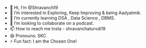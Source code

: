 - 👋 Hi, I’m @Shravanch19
- 👀 I’m interested in Exploring, Keep Improving & being Aadyatmik.
- 🌱 I’m currently learning DSA , Data Science , DBMS.
- 💞️ I’m looking to collaborate on a podcast.
- 📫 How to reach me Insta - shravanchaturvdi19
- 😄 Pronouns: SKC
- ⚡ Fun fact: I am the Chosen One!

<!---
Shravanch19/Shravanch19 is a ✨ special ✨ repository because its `README.md` (this file) appears on your GitHub profile.
You can click the Preview link to take a look at your changes.
--->
